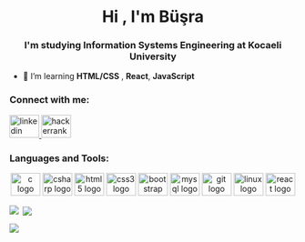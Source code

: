 <h1 align="center">Hi , I'm Büşra </h1>
<h3 align="center">I'm studying Information Systems Engineering at Kocaeli University</h3>


- 🌱 I’m learning **HTML/CSS** , **React**, **JavaScript** 

<h3 align="left">Connect with me:</h3>
<p align="left">
 <a href="https://www.linkedin.com/in/b%C3%BC%C5%9Fra-%C3%A7elik%C3%A7io%C4%9Flu-98090619b/" target="_blank">
    <img src="https://raw.githubusercontent.com/maurodesouza/profile-readme-generator/master/src/assets/icons/social/linkedin/default.svg" width="52" height="40" alt="linkedin logo"  />
  </a>
 <a href="https://www.hackerrank.com/busra_9841" target="_blank">
    <img src="https://raw.githubusercontent.com/maurodesouza/profile-readme-generator/master/src/assets/icons/social/hackerrank/default.svg" width="52" height="40" alt="hackerrank logo"  />
  </a>
</p>

<h3 align="left">Languages and Tools:</h3>
<div align="center">
<img src="https://cdn.jsdelivr.net/gh/devicons/devicon/icons/c/c-original.svg" height="40" width="52" alt="c logo"  />
<img src="https://cdn.jsdelivr.net/gh/devicons/devicon/icons/csharp/csharp-original.svg" height="40" width="52" alt="csharp logo"  />
<img src="https://cdn.jsdelivr.net/gh/devicons/devicon/icons/html5/html5-original.svg" height="40" width="52" alt="html5 logo"  />
<img src="https://cdn.jsdelivr.net/gh/devicons/devicon/icons/css3/css3-original.svg" height="40" width="52" alt="css3 logo"  />
<img src="https://cdn.jsdelivr.net/gh/devicons/devicon/icons/bootstrap/bootstrap-original.svg" height="40" width="52" alt="bootstrap logo"  />
<img src="https://cdn.jsdelivr.net/gh/devicons/devicon/icons/mysql/mysql-original.svg" height="40" width="52" alt="mysql logo"  />
<img src="https://cdn.jsdelivr.net/gh/devicons/devicon/icons/git/git-original.svg" height="40" width="52" alt="git logo"  />
<img src="https://cdn.jsdelivr.net/gh/devicons/devicon/icons/linux/linux-original.svg" height="40" width="52" alt="linux logo"  />
<img src="https://cdn.jsdelivr.net/gh/devicons/devicon/icons/react/react-original.svg" height="40" width="52" alt="react logo"  />
  </div>
<p><img align="left" src="https://github-readme-stats.vercel.app/api/top-langs?username=busracelikcioglu&show_icons=true&locale=en&layout=compact" /></p>

<p>&nbsp;<img align="center" src="https://github-readme-stats.vercel.app/api?username=busracelikcioglu&show_icons=true&locale=en" /></p>

<p><img align="center" src="https://github-readme-streak-stats.herokuapp.com?user=busracelikcioglu&theme=rose&hide_border=&locale=tr" /></p>
